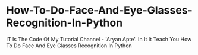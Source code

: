 # How-To-Do-Face-And-Eye-Glasses-Recognition-In-Python
IT Is The Code Of My Tutorial Channel - 'Aryan Apte'. In It It Teach You How To Do Face And Eye Glasses Recognition In Python
